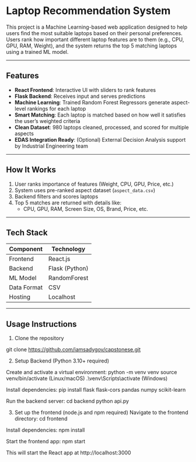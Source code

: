 # Laptop Recommendation System

This project is a Machine Learning-based web application designed to help users find the most suitable laptops based on their personal preferences. 
Users rank how important different laptop features are to them (e.g., CPU, GPU, RAM, Weight), and the system returns the top 5 matching laptops using a trained ML model.

---

## Features

- **React Frontend**: Interactive UI with sliders to rank features
- **Flask Backend**: Receives input and serves predictions
- **Machine Learning**: Trained Random Forest Regressors generate aspect-level rankings for each laptop
- **Smart Matching**: Each laptop is matched based on how well it satisfies the user’s weighted criteria
- **Clean Dataset**: 980 laptops cleaned, processed, and scored for multiple aspects
- **EDAS Integration Ready**: (Optional) External Decision Analysis support by Industrial Engineering team

---

## How It Works

1. User ranks importance of features (Weight, CPU, GPU, Price, etc.)
2. System uses pre-ranked aspect dataset (`aspect_data.csv`)
3. Backend filters and scores laptops
4. Top 5 matches are returned with details like:
   - CPU, GPU, RAM, Screen Size, OS, Brand, Price, etc.

---

## Tech Stack

| Component     | Technology       |
|---------------|------------------|
| Frontend      | React.js         |
| Backend       | Flask (Python)   |
| ML Model      | RandomForest     |
| Data Format   | CSV              |
| Hosting       | Localhost        |

---

## Usage Instructions

1. Clone the repository

git clone https://github.com/iamsadygov/capstonese.git

2. Setup Backend (Python 3.10+ required)

Create and activate a virtual environment:
python -m venv venv
source venv/bin/activate (Linux/macOS)
.\venv\Scripts\activate (Windows)

Install dependencies:
pip install flask flask-cors pandas numpy scikit-learn

Run the backend server:
cd backend
python api.py

3. Set up the frontend (node.js and npm required)
Navigate to the frontend directory:
cd frontend

Install dependencies:
npm install

Start the frontend app:
npm start

This will start the React app at http://localhost:3000
